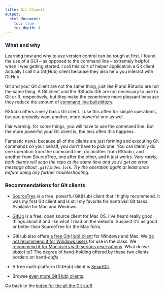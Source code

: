```yaml
---
title: Git Clients
output:
  html_document:
    toc: true
    toc_depth: 4
---
```


### What and why

Learning how and why to use version control can be rough at first. I found the use of a GUI – as opposed to the command line – extremely helpful when I was getting started. I call this sort of helper application a Git client. Actually I call it a Git(Hub) client because they also help you interact with GitHub.

Git and your Git client are not the same thing, just like R and RStudio are not the same thing. A Git client and the RStudio IDE are not necessary to use to Git or R, respectively, but they make the experience more pleasant because they reduce the amount of [command line bullshittery](http://www.pgbovine.net/command-line-bullshittery.htm).

RStudio offers a very basic Git client. I use this often for simple operations, but you probably want another, more powerful one as well.

Fair warning: for some things, you will have to use the command line. But the more powerful your Git client is, the less often this happens.

Fantastic news: because all of the clients are just forming and executing Git commands on your behalf, you don't have to pick one. You can literally do one operation from the command line, do another from RStudio, and another from SourceTree, one after the other, and it just works. *Very rarely, both clients will scan the repo at the same time and you'll get an error message about `.git/index.lock`. Try the operation again at least once before doing any further troubleshooting.*

### Recommendations for Git clients

* [SourceTree](http://www.sourcetreeapp.com) is a free, powerful Git(Hub) client that I highly recommend. It was my first Git client and is still my favorite for nontrivial Git tasks. Available for Mac and Windows.

* [GitUp](http://gitup.co) is a free, open source client for Mac OS. I've heard really good things about it and like what I read on the website. Suspect it's as good or better than SourceTree for the Mac folks.

* GitHub also offers [a free Git(Hub) client](https://desktop.github.com/) for Windows and Mac. We [do not recommend it for Windows users](git01_git-install.html#git-installation-windows) for use in the class. We [recommend it for Mac users with serious reservations](git01_git-install.html#git-installation-mac). What do we object to? The degree of hand-holding offered by these two clients borders on hand-*cuffs*.

* A free multi-platform Git(Hub) client is [SmartGit](http://www.syntevo.com/smartgit/).

* Browse [even more Git(Hub) clients](http://git-scm.com/downloads/guis).

Go back to the [index for the all the Git stuff](git00_index.html).
